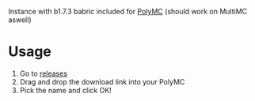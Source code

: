 Instance with b1.7.3 babric included for [PolyMC](https://github.com/PolyMC/PolyMC) (should work on MultiMC aswell)

# Usage
1. Go to [releases](https://github.com/babric/polymc-instance/releases)
2. Drag and drop the download link into your PolyMC
3. Pick the name and click OK!
